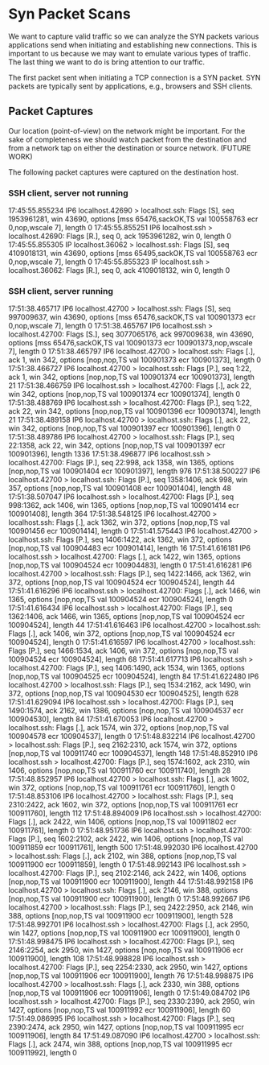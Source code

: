 # Syn Packet Scans

We want to capture valid traffic so we can analyze the SYN packets various
applications send when initiating and establishing new connections. This is
important to us because we may want to emulate various types of traffic. The
last thing we want to do is bring attention to our traffic.
 
The first packet sent when initiating a TCP connection is a SYN packet. SYN
packets are typically sent by applications, e.g., browsers and SSH clients.


## Packet Captures

Our location (point-of-view) on the network might be important. For the sake of
completeness we should watch packet from the destination and from a network tap
on either the destination or source network. (FUTURE WORK)

The following packet captures were captured on the destination host.

### SSH client, server not running ###

17:45:55.855234 IP6 localhost.42690 > localhost.ssh: Flags [S], seq 1953961281, win 43690, options [mss 65476,sackOK,TS val 100558763 ecr 0,nop,wscale 7], length 0
17:45:55.855251 IP6 localhost.ssh > localhost.42690: Flags [R.], seq 0, ack 1953961282, win 0, length 0
17:45:55.855305 IP localhost.36062 > localhost.ssh: Flags [S], seq 4109018131, win 43690, options [mss 65495,sackOK,TS val 100558763 ecr 0,nop,wscale 7], length 0
17:45:55.855323 IP localhost.ssh > localhost.36062: Flags [R.], seq 0, ack 4109018132, win 0, length 0


### SSH client, server running ###

17:51:38.465717 IP6 localhost.42700 > localhost.ssh: Flags [S], seq 997009637, win 43690, options [mss 65476,sackOK,TS val 100901373 ecr 0,nop,wscale 7], length 0
17:51:38.465767 IP6 localhost.ssh > localhost.42700: Flags [S.], seq 3077065176, ack 997009638, win 43690, options [mss 65476,sackOK,TS val 100901373 ecr 100901373,nop,wscale 7], length 0
17:51:38.465797 IP6 localhost.42700 > localhost.ssh: Flags [.], ack 1, win 342, options [nop,nop,TS val 100901373 ecr 100901373], length 0
17:51:38.466727 IP6 localhost.42700 > localhost.ssh: Flags [P.], seq 1:22, ack 1, win 342, options [nop,nop,TS val 100901374 ecr 100901373], length 21
17:51:38.466759 IP6 localhost.ssh > localhost.42700: Flags [.], ack 22, win 342, options [nop,nop,TS val 100901374 ecr 100901374], length 0
17:51:38.488769 IP6 localhost.ssh > localhost.42700: Flags [P.], seq 1:22, ack 22, win 342, options [nop,nop,TS val 100901396 ecr 100901374], length 21
17:51:38.489158 IP6 localhost.42700 > localhost.ssh: Flags [.], ack 22, win 342, options [nop,nop,TS val 100901397 ecr 100901396], length 0
17:51:38.489786 IP6 localhost.42700 > localhost.ssh: Flags [P.], seq 22:1358, ack 22, win 342, options [nop,nop,TS val 100901397 ecr 100901396], length 1336
17:51:38.496877 IP6 localhost.ssh > localhost.42700: Flags [P.], seq 22:998, ack 1358, win 1365, options [nop,nop,TS val 100901404 ecr 100901397], length 976
17:51:38.500227 IP6 localhost.42700 > localhost.ssh: Flags [P.], seq 1358:1406, ack 998, win 357, options [nop,nop,TS val 100901408 ecr 100901404], length 48
17:51:38.507047 IP6 localhost.ssh > localhost.42700: Flags [P.], seq 998:1362, ack 1406, win 1365, options [nop,nop,TS val 100901414 ecr 100901408], length 364
17:51:38.548125 IP6 localhost.42700 > localhost.ssh: Flags [.], ack 1362, win 372, options [nop,nop,TS val 100901456 ecr 100901414], length 0
17:51:41.575443 IP6 localhost.42700 > localhost.ssh: Flags [P.], seq 1406:1422, ack 1362, win 372, options [nop,nop,TS val 100904483 ecr 100901414], length 16
17:51:41.616181 IP6 localhost.ssh > localhost.42700: Flags [.], ack 1422, win 1365, options [nop,nop,TS val 100904524 ecr 100904483], length 0
17:51:41.616281 IP6 localhost.42700 > localhost.ssh: Flags [P.], seq 1422:1466, ack 1362, win 372, options [nop,nop,TS val 100904524 ecr 100904524], length 44
17:51:41.616296 IP6 localhost.ssh > localhost.42700: Flags [.], ack 1466, win 1365, options [nop,nop,TS val 100904524 ecr 100904524], length 0
17:51:41.616434 IP6 localhost.ssh > localhost.42700: Flags [P.], seq 1362:1406, ack 1466, win 1365, options [nop,nop,TS val 100904524 ecr 100904524], length 44
17:51:41.616463 IP6 localhost.42700 > localhost.ssh: Flags [.], ack 1406, win 372, options [nop,nop,TS val 100904524 ecr 100904524], length 0
17:51:41.616597 IP6 localhost.42700 > localhost.ssh: Flags [P.], seq 1466:1534, ack 1406, win 372, options [nop,nop,TS val 100904524 ecr 100904524], length 68
17:51:41.617713 IP6 localhost.ssh > localhost.42700: Flags [P.], seq 1406:1490, ack 1534, win 1365, options [nop,nop,TS val 100904525 ecr 100904524], length 84
17:51:41.622480 IP6 localhost.42700 > localhost.ssh: Flags [P.], seq 1534:2162, ack 1490, win 372, options [nop,nop,TS val 100904530 ecr 100904525], length 628
17:51:41.629094 IP6 localhost.ssh > localhost.42700: Flags [P.], seq 1490:1574, ack 2162, win 1386, options [nop,nop,TS val 100904537 ecr 100904530], length 84
17:51:41.670053 IP6 localhost.42700 > localhost.ssh: Flags [.], ack 1574, win 372, options [nop,nop,TS val 100904578 ecr 100904537], length 0
17:51:48.832214 IP6 localhost.42700 > localhost.ssh: Flags [P.], seq 2162:2310, ack 1574, win 372, options [nop,nop,TS val 100911740 ecr 100904537], length 148
17:51:48.852910 IP6 localhost.ssh > localhost.42700: Flags [P.], seq 1574:1602, ack 2310, win 1406, options [nop,nop,TS val 100911760 ecr 100911740], length 28
17:51:48.852957 IP6 localhost.42700 > localhost.ssh: Flags [.], ack 1602, win 372, options [nop,nop,TS val 100911761 ecr 100911760], length 0
17:51:48.853106 IP6 localhost.42700 > localhost.ssh: Flags [P.], seq 2310:2422, ack 1602, win 372, options [nop,nop,TS val 100911761 ecr 100911760], length 112
17:51:48.894009 IP6 localhost.ssh > localhost.42700: Flags [.], ack 2422, win 1406, options [nop,nop,TS val 100911802 ecr 100911761], length 0
17:51:48.951736 IP6 localhost.ssh > localhost.42700: Flags [P.], seq 1602:2102, ack 2422, win 1406, options [nop,nop,TS val 100911859 ecr 100911761], length 500
17:51:48.992030 IP6 localhost.42700 > localhost.ssh: Flags [.], ack 2102, win 388, options [nop,nop,TS val 100911900 ecr 100911859], length 0
17:51:48.992143 IP6 localhost.ssh > localhost.42700: Flags [P.], seq 2102:2146, ack 2422, win 1406, options [nop,nop,TS val 100911900 ecr 100911900], length 44
17:51:48.992158 IP6 localhost.42700 > localhost.ssh: Flags [.], ack 2146, win 388, options [nop,nop,TS val 100911900 ecr 100911900], length 0
17:51:48.992667 IP6 localhost.42700 > localhost.ssh: Flags [P.], seq 2422:2950, ack 2146, win 388, options [nop,nop,TS val 100911900 ecr 100911900], length 528
17:51:48.992701 IP6 localhost.ssh > localhost.42700: Flags [.], ack 2950, win 1427, options [nop,nop,TS val 100911900 ecr 100911900], length 0
17:51:48.998475 IP6 localhost.ssh > localhost.42700: Flags [P.], seq 2146:2254, ack 2950, win 1427, options [nop,nop,TS val 100911906 ecr 100911900], length 108
17:51:48.998828 IP6 localhost.ssh > localhost.42700: Flags [P.], seq 2254:2330, ack 2950, win 1427, options [nop,nop,TS val 100911906 ecr 100911900], length 76
17:51:48.998875 IP6 localhost.42700 > localhost.ssh: Flags [.], ack 2330, win 388, options [nop,nop,TS val 100911906 ecr 100911906], length 0
17:51:49.084702 IP6 localhost.ssh > localhost.42700: Flags [P.], seq 2330:2390, ack 2950, win 1427, options [nop,nop,TS val 100911992 ecr 100911906], length 60
17:51:49.086995 IP6 localhost.ssh > localhost.42700: Flags [P.], seq 2390:2474, ack 2950, win 1427, options [nop,nop,TS val 100911995 ecr 100911906], length 84
17:51:49.087090 IP6 localhost.42700 > localhost.ssh: Flags [.], ack 2474, win 388, options [nop,nop,TS val 100911995 ecr 100911992], length 0




